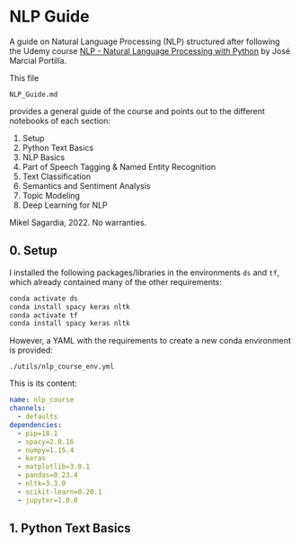 # NLP Guide

A guide on Natural Language Processing (NLP) structured after following the Udemy course [NLP - Natural Language Processing with Python](https://www.udemy.com/course/nlp-natural-language-processing-with-python/) by José Marcial Portilla.

This file 

`NLP_Guide.md`

provides a general guide of the course and points out to the different notebooks of each section:

1. Setup
2. Python Text Basics
3. NLP Basics
4. Part of Speech Tagging & Named Entity Recognition
5. Text Classification
6. Semantics and Sentiment Analysis
7. Topic Modeling
8. Deep Learning for NLP

Mikel Sagardia, 2022.
No warranties.

## 0. Setup

I installed the following packages/libraries in the environments `ds` and `tf`, which already contained many of the other requirements:

```bash
conda activate ds
conda install spacy keras nltk
conda activate tf
conda install spacy keras nltk
```

However, a YAML with the requirements to create a new conda environment is provided:

`./utils/nlp_course_env.yml`

This is its content:

```yml
name: nlp_course
channels:
  - defaults
dependencies:
  - pip=18.1
  - spacy=2.0.16
  - numpy=1.15.4
  - keras
  - matplotlib=3.0.1
  - pandas=0.23.4
  - nltk=3.3.0
  - scikit-learn=0.20.1
  - jupyter=1.0.0
```

## 1. Python Text Basics